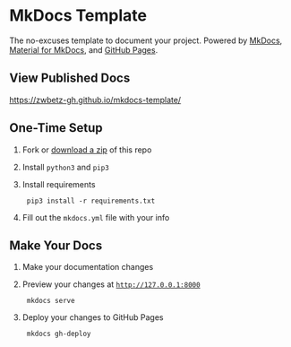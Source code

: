 # MkDocs Template

The no-excuses template to document your project. Powered by [MkDocs](https://www.mkdocs.org/), [Material for MkDocs](https://squidfunk.github.io/mkdocs-material/), and [GitHub Pages](https://pages.github.com/).

## View Published Docs

<https://zwbetz-gh.github.io/mkdocs-template/>

## One-Time Setup

1. Fork or [download a zip](https://github.com/zwbetz-gh/mkdocs-template/archive/main.zip) of this repo
1. Install `python3` and `pip3`
1. Install requirements

        pip3 install -r requirements.txt

1. Fill out the `mkdocs.yml` file with your info

## Make Your Docs

1. Make your documentation changes
1. Preview your changes at [`http://127.0.0.1:8000`](http://127.0.0.1:8000)

        mkdocs serve

1. Deploy your changes to GitHub Pages

        mkdocs gh-deploy
